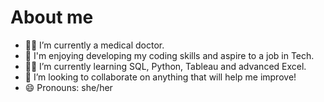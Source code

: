 # About me

- 👩‍⚕️ I’m currently a medical doctor.
- 🤩 I'm enjoying developing my coding skills and aspire to a job in Tech.
- 👩‍🎓 I’m currently learning SQL, Python, Tableau and advanced Excel.
- 👯 I’m looking to collaborate on anything that will help me improve!
 - 😄 Pronouns: she/her

